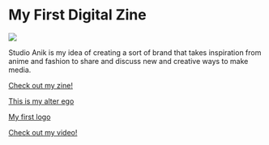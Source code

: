 
<html>
<body>
<h1> <b>My First Digital Zine</b> </h1>
    <img src="https://i.imgur.com/zYTpwNS_d.jpg?maxwidth=640&shape=thumb&fidelity=medium">
    <p>Studio Anik is my idea of creating a sort of brand that takes inspiration from anime and fashion to share and discuss new and creative ways to make media.</p>
    
   
   <p><a href="https://issuu.com/anik94/docs/studio_anik_zine">Check out my zine!</a></p>
   <p><a href="https://issuu.com/anik94/docs/studio_anik_zine">This is my alter ego</a></p>
   <p><a href="https://issuu.com/anik94/docs/studio_anik_zine">My first logo</a></p>
   <p><a href="https://www.youtube.com/watch?v=dHFNYpAntnQ&feature=youtu.be">Check out my video!</a></p>
        
    
    
    
    
    
  
    
  </body>







 </html>
